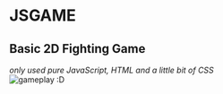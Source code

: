 # JSGAME

## Basic 2D Fighting Game

_only used pure JavaScript, HTML and a little bit of CSS_
<br />
![gameplay :D](https://github.com/cserma/jsgame/blob/main/gif/jsgame.gif?raw=true)
